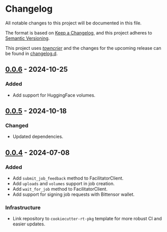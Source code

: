 # Changelog
All notable changes to this project will be documented in this file.

The format is based on [Keep a Changelog](https://keepachangelog.com/en/1.0.0/),
and this project adheres to [Semantic Versioning](https://semver.org/spec/v2.0.0.html).

This project uses [*towncrier*](https://towncrier.readthedocs.io/) and the changes for the
upcoming release can be found in [changelog.d](changelog.d).

<!-- towncrier release notes start -->

## [0.0.6](https://github.com/backend-developers-ltd/compute-horde-facilitator-sdk/releases/tag/v0.0.6) - 2024-10-25


### Added

- Add support for HuggingFace volumes.


## [0.0.5](https://github.com/backend-developers-ltd/compute-horde-facilitator-sdk/releases/tag/v0.0.5) - 2024-10-18


### Changed

- Updated dependencies.

## [0.0.4](https://github.com/backend-developers-ltd/compute-horde-facilitator-sdk/releases/tag/v0.0.4) - 2024-07-08


### Added

- Add `submit_job_feedback` method to FacilitatorClient.
- Add `uploads` and `volumes` support in job creation.
- Add `wait_for_job` method to FacilitatorClient.
- Add support for signing job requests with Bittensor wallet.

### Infrastructure

- Link repository to `cookiecutter-rt-pkg` template for more robust CI and easier updates.
